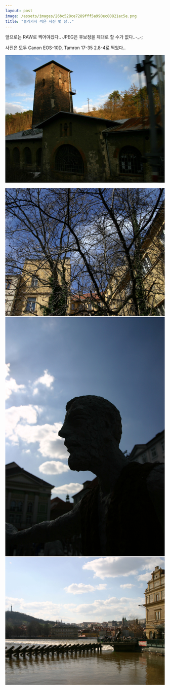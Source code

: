 ```yaml
---
layout: post
image: /assets/images/26bc528ce7289fff5a990ec80821ac5e.png
title: "놀러가서 찍은 사진 몇 장.."
---
```


앞으로는 RAW로 찍어야겠다.. JPEG은 후보정을 제대로 할 수가 없다..-_-;

사진은 모두 Canon EOS-10D, Tamron 17-35 2.8-4로 찍었다..

![image](/assets/images/26bc528ce7289fff5a990ec80821ac5e.png)

![image](/assets/images/341a61b796c522aa1fae0028a090d0c1.png)
![image](/assets/images/8e36d7a1edf980315cab5987c7db2dfc.png)
![image](/assets/images/821845d4ae0b1b16bef384306aa4fde4.png)

